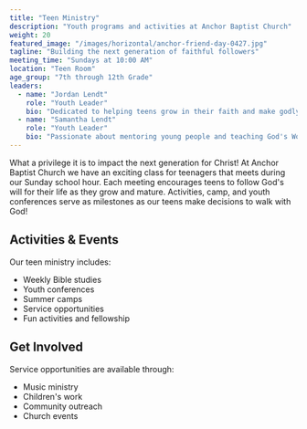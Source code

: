 ```yaml
---
title: "Teen Ministry"
description: "Youth programs and activities at Anchor Baptist Church"
weight: 20
featured_image: "/images/horizontal/anchor-friend-day-0427.jpg"
tagline: "Building the next generation of faithful followers"
meeting_time: "Sundays at 10:00 AM"
location: "Teen Room"
age_group: "7th through 12th Grade"
leaders:
  - name: "Jordan Lendt"
    role: "Youth Leader"
    bio: "Dedicated to helping teens grow in their faith and make godly decisions."
  - name: "Samantha Lendt"
    role: "Youth Leader"
    bio: "Passionate about mentoring young people and teaching God's Word."
---
```


What a privilege it is to impact the next generation for Christ! At Anchor Baptist Church we have an exciting class for teenagers that meets during our Sunday school hour. Each meeting encourages teens to follow God's will for their life as they grow and mature. Activities, camp, and youth conferences serve as milestones as our teens make decisions to walk with God!

## Activities & Events

Our teen ministry includes:
- Weekly Bible studies
- Youth conferences
- Summer camps
- Service opportunities
- Fun activities and fellowship

## Get Involved

Service opportunities are available through:
- Music ministry
- Children's work
- Community outreach
- Church events 